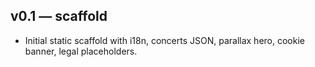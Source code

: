 ## v0.1 — scaffold
- Initial static scaffold with i18n, concerts JSON, parallax hero, cookie banner, legal placeholders.
